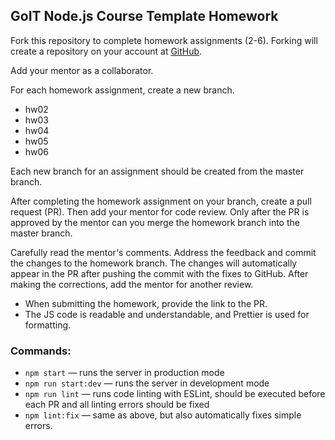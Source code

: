 ## GoIT Node.js Course Template Homework

Fork this repository to complete homework assignments (2-6). Forking will create a repository on your account at [GitHub](http://github.com).

Add your mentor as a collaborator.

For each homework assignment, create a new branch.

- hw02
- hw03
- hw04
- hw05
- hw06

Each new branch for an assignment should be created from the master branch.

After completing the homework assignment on your branch, create a pull request (PR). Then add your mentor for code review. Only after the PR is approved by the mentor can you merge the homework branch into the master branch.

Carefully read the mentor's comments. Address the feedback and commit the changes to the homework branch. The changes will automatically appear in the PR after pushing the commit with the fixes to GitHub. After making the corrections, add the mentor for another review.

- When submitting the homework, provide the link to the PR.
- The JS code is readable and understandable, and Prettier is used for formatting.

### Commands:

- `npm start` — runs the server in production mode
- `npm run start:dev` — runs the server in development mode
- `npm run lint` — runs code linting with ESLint, should be executed before each PR and all linting errors should be fixed
- `npm lint:fix` — same as above, but also automatically fixes simple errors.
